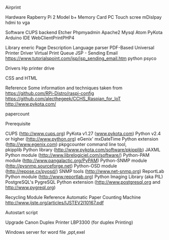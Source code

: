 Airprint

Hardware
Rapberry Pi 2 Model b+
Memory Card
PC 
Touch scree mDislpay
hdmi to vga

Software
CUPS backend
Etcher
Phpmyadmin
Apache2
Mysql
Atom
PyKota
Arduino IDE
WebClientPrintPHP4

Library
eneric Page Description Language parser
PDF-Based Universal Printer Driver
Virtual Print Queue
JSP - Sending Email
https://www.tutorialspoint.com/jsp/jsp_sending_email.htm
python psyco

Drivers
Hp printer drive


CSS and HTML 

Reference
Some information and techniques taken from
https://github.com/RPi-Distro/raspi-config
https://github.com/alecthegeek/CCHS_Raspian_for_IoT
http://www.pykota.com/




papercount






Prerequisite

CUPS (http://www.cups.org)
PyKota v1.27 (www.pykota.com)
Python v2.4 or higher (http://www.python.org)
eGenix' mxDateTime Python extension (http://www.egenix.com)
pkpgcounter command line tool,  
pkipplib Python library (http://www.pykota.com/software/pkipplib)
JAXML Python module (http://www.librelogiciel.com/software/)
Python-PAM module (http://www.pangalactic.org/PyPAM)
Python-SNMP module (http://pysnmp.sourceforge.net)
Python-OSD module (http://repose.cx/pyosd/)
SNMP tools (http://www.net-snmp.org)
ReportLab Python module (http://www.reportlab.org)
Python Imaging Library (aka PIL)
PostgreSQL's PygreSQL Python extension (http://www.postgresql.org and http://www.pygreql.org)


Recycling Module
Reference
Automatic Paper Counting Machine 
http://www.ijste.org/articles/IJSTEV2I10167.pdf



Autostart script


Upgrade
Canon Duplex Printer LBP3300 (for duplex Printing)


Windows server
for word file ,ppt,exel
 
